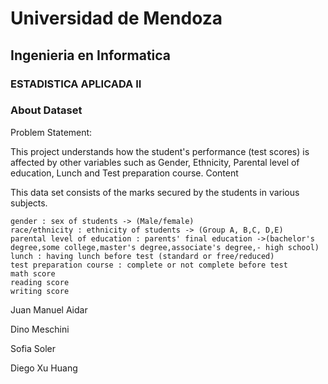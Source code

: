 # Universidad de Mendoza

## Ingenieria en Informatica  
### ESTADISTICA APLICADA II


### About Dataset

Problem Statement:

This project understands how the student's performance (test scores) is affected by other variables such as Gender, Ethnicity, Parental level of education, Lunch and Test preparation course.
Content

This data set consists of the marks secured by the students in various subjects.

    gender : sex of students -> (Male/female)
    race/ethnicity : ethnicity of students -> (Group A, B,C, D,E)
    parental level of education : parents' final education ->(bachelor's degree,some college,master's degree,associate's degree,- high school)
    lunch : having lunch before test (standard or free/reduced)
    test preparation course : complete or not complete before test
    math score
    reading score
    writing score


Juan Manuel Aidar

Dino Meschini

Sofia Soler

Diego Xu Huang
